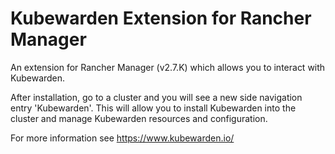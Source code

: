 # Kubewarden Extension for Rancher Manager

An extension for Rancher Manager (v2.7.K) which allows you to interact with Kubewarden.

After installation, go to a cluster and you will see a new side navigation entry 'Kubewarden'. This will allow you to install Kubewarden into the cluster and manage Kubewarden resources and configuration.

For more information see https://www.kubewarden.io/
